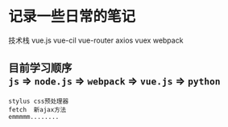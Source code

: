 记录一些日常的笔记
=======
技术栈
vue.js vue-cil vue-router axios vuex webpack

目前学习顺序</br>
    `js` => `node.js` => `webpack` => `vue.js` => `python`
-----

    stylus css预处理器
    fetch  新ajax方法
    emmmmm........
